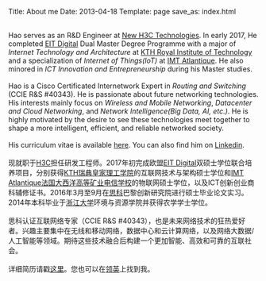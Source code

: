 Title: About me
Date: 2013-04-18
Template: page
save_as: index.html


<p><br>
Hao serves as an R&D Engineer at <a target="_blank" href="http://www.h3c.com/en/">New H3C Technologies</a>. In early 2017, He completed <a target="_blank" href="http://www.eitdigital.eu">EIT Digital</a> Dual Master Degree Programme with a major of <em>Internet Technology and Architecture</em> at <a target="_blank" href="http://www.kth.se">KTH Royal Institute of Technology</a> and a specialization of <em>Internet of Things(IoT)</em> at <a target="_blank" href="https://www.imt-atlantique.fr/en">IMT Atlantique</a>. He also minored in <em>ICT Innovation and Entrepreneurship</em> during his Master studies.
<br><br>
Hao is a Cisco Certificated Internetwork Expert in <em>Routing and Switching</em> (CCIE R&amp;S #40343). He is passionate about future networking technologies. His interests mainly focus on <em>Wireless and Mobile Networking</em>, <em>Datacenter and Cloud Networking</em>, and <em>Network Intelligence(Big Data, AI, etc.)</em>. He is highly motivated by the desire to see these technologies meet together to shape a more intelligent, efficient, and reliable networked society. 
<br><br>
His curriculum vitae is available <a href="pages/resume.html">here</a>. You can also find him on <a target="_blank" href="http://www.linkedin.com/in/haochiang">Linkedin</a>.
<br><br>
现就职于<a target="_blank" href="http://www.h3c.com">H3C</a>担任研发工程师。2017年初完成欧盟<a target="_blank" href="http://www.eitdigital.eu">EIT Digital</a>双硕士学位联合培养项目，分别获得<a target="_blank" href="http://www.kth.se">KTH瑞典皇家理工学院</a>的互联网技术与架构硕士学位和<a target="_blank" href="https://www.imt-atlantique.fr/en">IMT Atlantique法国大西洋高等矿业电信学校</a>的物联网硕士学位，以及ICT创新创业商科辅修证书。2016年3月至9月在<a target="_blank" href="https://www.cisco.com/">思科</a>巴黎创新研究院进行硕士毕业论文实习。2014年本科毕业于<a target="_blank" href="https://www.zju.edu.cn">浙江大学</a>环境与资源学院并获得农学学士学位。
<br><br>
思科认证互联网络专家（CCIE R&S #40343），也是未来网络技术的狂热爱好者。兴趣主要集中在无线和移动网络，数据中心和云计算网络，以及网络大数据/人工智能等领域。期待这些技术融合后构建一个更加智能、高效和可靠的互联社会。
<br><br>
详细简历请戳<a href="pages/resume.html">这里</a>。您也可以在<a target="_blank" href="http://www.linkedin.com/in/haochiang">领英</a>上找到我。
</p>
